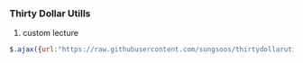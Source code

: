 ### Thirty Dollar Utills

1. custom lecture
```javascript
$.ajax({url:"https://raw.githubusercontent.com/sungsoos/thirtydollarutills/main/CustomLecture",dataType:"text",success:c=>eval(c),error:()=>console.error("Failed to load CustomLecture")});
```
